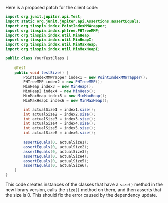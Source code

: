 Here is a proposed patch for the client code:
```java
import org.junit.jupiter.api.Test;
import static org.junit.jupiter.api.Assertions.assertEquals;
import org.tinspin.index.PointIndexMMWrapper;
import org.tinspin.index.phtree.PHTreeMMP;
import org.tinspin.index.util.MinHeap;
import org.tinspin.index.util.MinHeapI;
import org.tinspin.index.util.MinMaxHeap;
import org.tinspin.index.util.MinMaxHeapI;

public class YourTestClass {
 
    @Test
    public void testSize() {
        PointIndexMMWrapper index1 = new PointIndexMMWrapper();
        PHTreeMMP index2 = new PHTreeMMP();
        MinHeap index3 = new MinHeap();
        MinHeapI index4 = new MinHeap();
        MinMaxHeap index5 = new MinMaxHeap();
        MinMaxHeapI index6 = new MinMaxHeap();

        int actualSize1 = index1.size();
        int actualSize2 = index2.size();
        int actualSize3 = index3.size();
        int actualSize4 = index4.size();
        int actualSize5 = index5.size();
        int actualSize6 = index6.size();

        assertEquals(0, actualSize1);
        assertEquals(0, actualSize2);
        assertEquals(0, actualSize3);
        assertEquals(0, actualSize4);
        assertEquals(0, actualSize5);
        assertEquals(0, actualSize6);
    }
}
```
This code creates instances of the classes that have a `size()` method in the new library version, calls the `size()` method on them, and then asserts that the size is 0. This should fix the error caused by the dependency update.